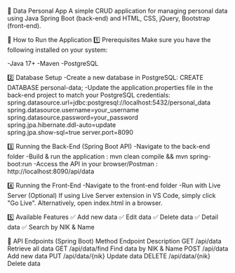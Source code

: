 📌 Data Personal App
A simple CRUD application for managing personal data using Java Spring Boot (back-end) and HTML, CSS, jQuery, Bootstrap (front-end).

🚀 How to Run the Application
1️⃣ Prerequisites
Make sure you have the following installed on your system:

-Java 17+
-Maven
-PostgreSQL

2️⃣ Database Setup
-Create a new database in PostgreSQL: 
      CREATE DATABASE personal-data;
-Update the application.properties file in the back-end project to match your PostgreSQL credentials:
      spring.datasource.url=jdbc:postgresql://localhost:5432/personal_data  
      spring.datasource.username=your_username  
      spring.datasource.password=your_password  
      spring.jpa.hibernate.ddl-auto=update  
      spring.jpa.show-sql=true
      server.port=8090

3️⃣ Running the Back-End (Spring Boot API)
-Navigate to the back-end folder
-Build & run the application : 
      mvn clean compile && mvn spring-boot:run
-Access the API in your browser/Postman :
      http://localhost:8090/api/data

4️⃣ Running the Front-End
-Navigate to the front-end folder
-Run with Live Server (Optional)
    If using Live Server extension in VS Code, simply click "Go Live".
    Alternatively, open index.html in a browser.


5️⃣ Available Features
✅ Add new data
✅ Edit data
✅ Delete data
✅ Detail data
✅ Search by NIK & Name

🔧 API Endpoints (Spring Boot)
Method	  Endpoint	          Description
GET	        /api/data	          Retrieve all data
GET           /api/data/find      Find data by NIK & Name
POST	        /api/data	          Add new data
PUT	        /api/data/{nik}	    Update data
DELETE	  /api/data/{nik}     Delete data
